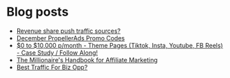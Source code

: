 # Blog posts
<!-- BLOG-POST-LIST:START -->
- [Revenue share push traffic sources?](https://afflift.com/f/threads/revenue-share-push-traffic-sources.2932/)
- [December PropellerAds Promo Codes](https://afflift.com/f/threads/december-propellerads-promo-codes.10021/)
- [$0 to $10,000 p/month - Theme Pages &lpar;Tiktok, Insta, Youtube, FB Reels&rpar; - Case Study / Follow Along!](https://afflift.com/f/threads/0-to-10-000-p-month-theme-pages-tiktok-insta-youtube-fb-reels-case-study-follow-along.9903/)
- [The Millionaire&#39;s Handbook for Affiliate Marketing](https://afflift.com/f/threads/the-millionaires-handbook-for-affiliate-marketing.10048/)
- [Best Traffic For Biz Opp?](https://afflift.com/f/threads/best-traffic-for-biz-opp.9948/)
<!-- BLOG-POST-LIST:END -->
